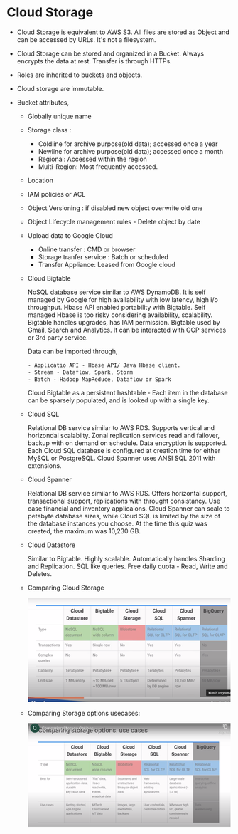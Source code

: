 # Cloud Storage
 
 - Cloud Storage is equivalent to AWS S3. All files are stored as Object and can be accessed by URLs. It's not a filesystem.
 - Cloud Storage can be stored and organized in a Bucket. Always encrypts the data at rest. Transfer is through HTTPs.
 - Roles are inherited to buckets and objects.
 - Cloud storage are immutable.
 - Bucket attributes,
 
    - Globally unique name
    - Storage class : 
        - Coldline for archive purpose(old data); accessed once a year
        - Newline for archive purpose(old data); accessed once a month
        - Regional: Accessed within the region
        - Multi-Region: Most frequently accessed.
    - Location
    - IAM policies or ACL
    - Object Versioning : if disabled new object overwrite old one
    - Object Lifecycle management rules - Delete object by date 
    - Upload data to Google Cloud
        - Online transfer : CMD or browser
        - Storage tranfer service :  Batch or scheduled 
        - Transfer Appliance: Leased from Google cloud
    - Cloud Bigtable
      
      NoSQL database service similar to AWS DynamoDB. It is self managed by Google for high availability with low latency, high i/o throughput.
      Hbase API enabled portability with Bigtable. Self managed Hbase is too risky considering availability, scalability. Bigtable handles upgrades, has IAM permission. Bigtable used by Gmail, Search and Analytics. It can be interacted with GCP services or 3rd party service. 
      
      Data can be imported through,
        
          - Applicatio API - Hbase API/ Java Hbase client.
          - Stream - Dataflow, Spark, Storm
          - Batch - Hadoop MapReduce, Dataflow or Spark
          
      Cloud Bigtable as a persistent hashtable - Each item in the database can be sparsely populated, and is looked up with a single key.
      
    - Cloud SQL 
    
      Relational DB service similar to AWS RDS. Supports vertical and horizondal scalabilty. Zonal replication services read and failover, backup with on demand on schedule. Data encryption is supported. 
      Each Cloud SQL database is configured at creation time for either MySQL or PostgreSQL. Cloud Spanner uses ANSI SQL 2011 with extensions.
      
    - Cloud Spanner
      
      Relational DB service similar to AWS RDS. Offers horizontal support, transactional support, replications with throught consistancy. Use case financial and inventory applicaions.
      Cloud Spanner can scale to petabyte database sizes, while Cloud SQL is limited by the size of the database instances you choose. At the time this quiz was created, the maximum was 10,230 GB.
      
     - Cloud Datastore
     
       Similar to Bigtable. Highly scalable. Automatically handles Sharding and Replication. SQL like queries. Free daily quota - Read, Write and Deletes.
       
    - Comparing Cloud Storage
      
      ![Comparing Cloud Storage](images/ComparingStorageOptions.png)
      
    - Comparing Storage options usecases:
    
      ![Usecases](images/StorageUsecases.png)
